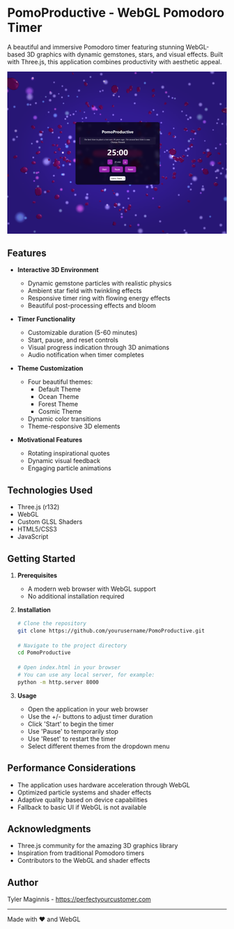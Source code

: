# PomoProductive - WebGL Pomodoro Timer

A beautiful and immersive Pomodoro timer featuring stunning WebGL-based 3D graphics with dynamic gemstones, stars, and visual effects. Built with Three.js, this application combines productivity with aesthetic appeal.

![PomoProductive Screenshot](Capture.PNG) 

## Features

- **Interactive 3D Environment**
  - Dynamic gemstone particles with realistic physics
  - Ambient star field with twinkling effects
  - Responsive timer ring with flowing energy effects
  - Beautiful post-processing effects and bloom

- **Timer Functionality**
  - Customizable duration (5-60 minutes)
  - Start, pause, and reset controls
  - Visual progress indication through 3D animations
  - Audio notification when timer completes

- **Theme Customization**
  - Four beautiful themes:
    - Default Theme
    - Ocean Theme
    - Forest Theme
    - Cosmic Theme
  - Dynamic color transitions
  - Theme-responsive 3D elements

- **Motivational Features**
  - Rotating inspirational quotes
  - Dynamic visual feedback
  - Engaging particle animations

## Technologies Used

- Three.js (r132)
- WebGL
- Custom GLSL Shaders
- HTML5/CSS3
- JavaScript

## Getting Started

1. **Prerequisites**
   - A modern web browser with WebGL support
   - No additional installation required

2. **Installation**
   ```bash
   # Clone the repository
   git clone https://github.com/yourusername/PomoProductive.git

   # Navigate to the project directory
   cd PomoProductive

   # Open index.html in your browser
   # You can use any local server, for example:
   python -m http.server 8000
   ```

3. **Usage**
   - Open the application in your web browser
   - Use the +/- buttons to adjust timer duration
   - Click 'Start' to begin the timer
   - Use 'Pause' to temporarily stop
   - Use 'Reset' to restart the timer
   - Select different themes from the dropdown menu

## Performance Considerations

- The application uses hardware acceleration through WebGL
- Optimized particle systems and shader effects
- Adaptive quality based on device capabilities
- Fallback to basic UI if WebGL is not available

## Acknowledgments

- Three.js community for the amazing 3D graphics library
- Inspiration from traditional Pomodoro timers
- Contributors to the WebGL and shader effects

## Author

Tyler Maginnis - https://perfectyourcustomer.com

---

Made with ❤️ and WebGL
